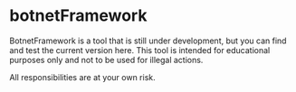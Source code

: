 # botnetFramework

BotnetFramework is a tool that is still under development, but you can find and test the current version here. This tool is intended for educational purposes only and not to be used for illegal actions.

All responsibilities are at your own risk.

